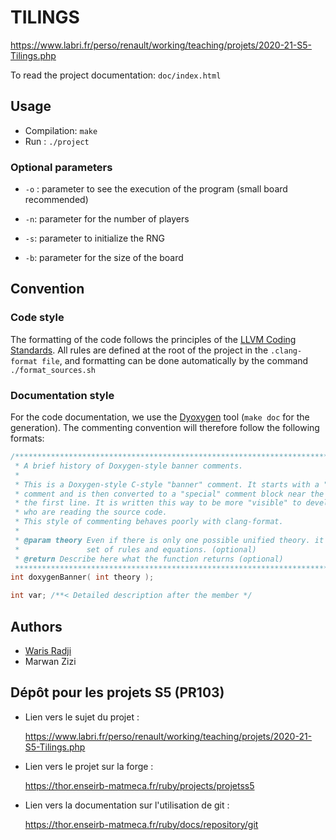 # TILINGS

<https://www.labri.fr/perso/renault/working/teaching/projets/2020-21-S5-Tilings.php>

To read the project documentation: `doc/index.html`

## Usage

- Compilation: `make` 
- Run : `./project`

 ### Optional parameters

- `-o` : parameter to see the execution of the program (small board recommended)

- `-n`:  parameter for the number of players

- `-s`:  parameter to initialize the RNG

- `-b`: parameter for the size of the board

## Convention

### Code style

The formatting of the code follows the principles of the [LLVM Coding Standards](https://llvm.org/docs/CodingStandards.html). All rules are defined at the root of the project in the `.clang-format file`, and formatting can be done automatically by the command `./format_sources.sh`

### Documentation style

For the code documentation, we use the [Dyoxygen](https://www.doxygen.nl/) tool (`make doc` for the generation). The commenting convention will therefore follow the following formats:

```c
/***************************************************************************//**
 * A brief history of Doxygen-style banner comments.
 *
 * This is a Doxygen-style C-style "banner" comment. It starts with a "normal"
 * comment and is then converted to a "special" comment block near the end of
 * the first line. It is written this way to be more "visible" to developers
 * who are reading the source code.
 * This style of commenting behaves poorly with clang-format.
 *
 * @param theory Even if there is only one possible unified theory. it is just a
 *               set of rules and equations. (optional)
 * @return Describe here what the function returns (optional)
 ******************************************************************************/
int doxygenBanner( int theory );
```

```c
int var; /**< Detailed description after the member */
```

## Authors

- [Waris Radji](https://warisradji.com/)
- Marwan Zizi

## Dépôt pour les projets S5 (PR103)

- Lien vers le sujet du projet :

	<https://www.labri.fr/perso/renault/working/teaching/projets/2020-21-S5-Tilings.php>

- Lien vers le projet sur la forge :

	<https://thor.enseirb-matmeca.fr/ruby/projects/projetss5>

- Lien vers la documentation sur l'utilisation de git :

	<https://thor.enseirb-matmeca.fr/ruby/docs/repository/git>
